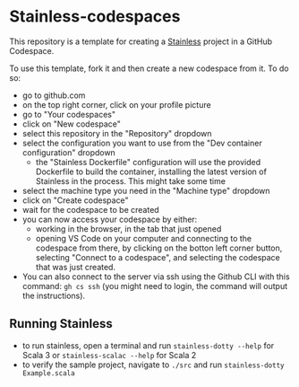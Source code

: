 # Stainless-codespaces

This repository is a template for creating a [Stainless](https://stainless-steel.github.io/) project in a GitHub Codespace.

To use this template, fork it and then create a new codespace from it. To do so:

- go to github.com
- on the top right corner, click on your profile picture
- go to "Your codespaces"
- click on "New codespace"
- select this repository in the "Repository" dropdown
- select the configuration you want to use from the "Dev container configuration" dropdown
  - the "Stainless Dockerfile" configuration will use the provided Dockerfile to build the container, installing the latest version of Stainless in the process. This might take some time
- select the machine type you need in the "Machine type" dropdown
- click on "Create codespace"
- wait for the codespace to be created
- you can now access your codespace by either:
  - working in the browser, in the tab that just opened
  - opening VS Code on your computer and connecting to the codespace from there, by clicking on the botton left corner button, selecting "Connect to a codespace", and selecting the codespace that was just created.
- You can also connect to the server via ssh using the Github CLI with this command: `gh cs ssh` (you might need to login, the command will output the instructions).

## Running Stainless

- to run stainless, open a terminal and run `stainless-dotty --help` for Scala 3 or `stainless-scalac --help` for Scala 2
- to verify the sample project, navigate to `./src` and run `stainless-dotty Example.scala`
